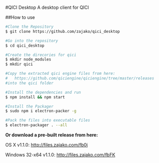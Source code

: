 #QICI Desktop
A desktop client for QICI

##How to use
```bash
#Clone the Repository
$ git clone https://github.com/zajako/qici_desktop

#Go into the repository
$ cd qici_desktop

#Create the direcories for qici
$ mkdir node_modules
$ mkdir qici

#Copy the extracted qici engine files from here: 
#	https://github.com/qiciengine/qiciengine/tree/master/releases
#into the qici folder

#Install the dependencies and run
$ npm install && npm start

#Install the Packager
$ sudo npm i electron-packer -g

#Pack the files into executable files
$ electron-packager . --all
```

**Or download a pre-built release from here:**


OS X v1.1.0: http://files.zajako.com/fb0j


Windows 32-x64 v1.1.0: http://files.zajako.com/fbFK